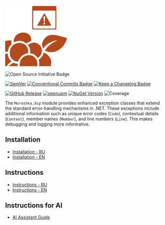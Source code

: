 <img src="moroshka-xcp.png" height="200px"/>

![Open Source Initiative Badge](https://img.shields.io/badge/Open%20Source%20Initiative-3DA639?logo=opensourceinitiative&logoColor=fff&style=flat)

[![SemVer](https://img.shields.io/badge/Semantic%20Versioning-2.0.0-orange?style=flat)](https://semver.org/)
[![Conventional Commits Badge](https://img.shields.io/badge/Conventional%20Commits-FE5196?logo=conventionalcommits&logoColor=fff&style=flat)](https://www.conventionalcommits.org/en/v1.0.0/)
[![Keep a Changelog Badge](https://img.shields.io/badge/Keep%20a%20Changelog-E05735?logo=keepachangelog&logoColor=fff&style=flat)](https://keepachangelog.com/en/1.1.0/)

[![GitHub Release](https://img.shields.io/github/release/moroshka-game/moroshka-xcp.svg?style=flat&color=success)](https://github.com/moroshka-game/moroshka-xcp/releases)
[![openupm](https://img.shields.io/npm/v/com.moroshka.xcp?label=openupm&registry_uri=https://package.openupm.com&?style=flat&color=success)](https://openupm.com/packages/com.moroshka.xcp/)
[![NuGet Version](https://img.shields.io/nuget/v/Moroshka.Xcp.svg?style=flat&color=success)](https://www.nuget.org/packages/Moroshka.Xcp)
![Coverage](https://img.shields.io/endpoint?url=https://raw.githubusercontent.com/moroshka-game/moroshka-xcp/main/.github/badges/coverage.json)

The `Moroshka.Xcp` module provides enhanced exception classes that extend the standard error-handling mechanisms in .NET. These exceptions include additional information such as unique error codes (`Code`), contextual details (`Context`), member names (`Member`), and line numbers (`Line`). This makes debugging and logging more informative.

## Installation

- [Installation - RU](../upm/Documentation~/installation-ru.md)
- [Installation - EN](../upm/Documentation~/installation-en.md)

## Instructions

- [Instructions - RU](../upm/Documentation~/instructions-ru.md)
- [Instructions - EN](../upm/Documentation~/instructions-en.md)

## Instructions for AI

- [AI Assistant Guide](../upm/Documentation~/ai-assistant-guide.md)
